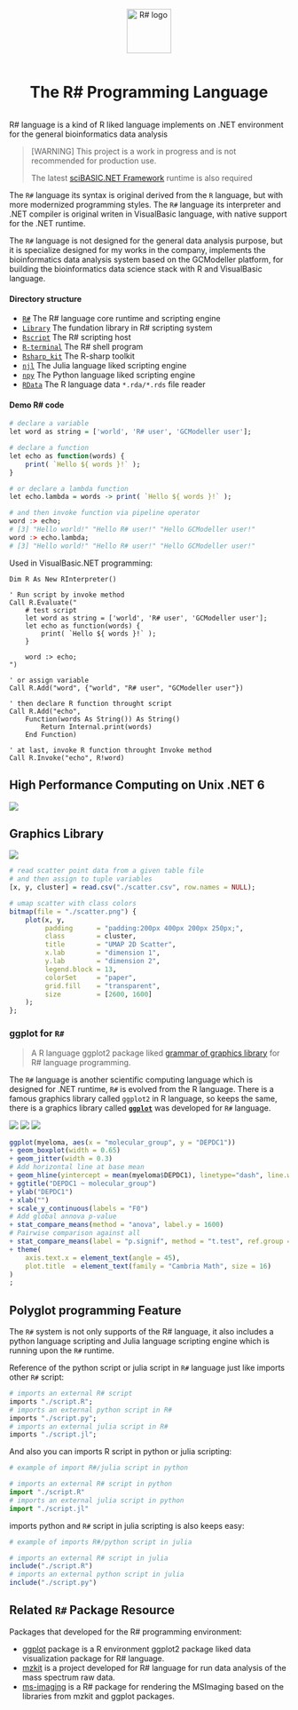 <div align="center" style="display:grid;place-items:center;">
<p>
    <a href="http://www.clipartbest.com/clipart-di85MqodT" target="_blank"><img width="80" src="docs/images/R-sharp.png" alt="R# logo"></a>
</p>
<h1>The R# Programming Language</h1>

</div>

R# language is a kind of R liked language implements on .NET environment for the general bioinformatics data analysis

> [WARNING] This project is a work in progress and is not recommended for production use.
>
> The latest [sciBASIC.NET Framework](https://github.com/xieguigang/sciBASIC) runtime is also required

The ``R#`` language its syntax is original derived from the ``R`` language, but with more modernized programming styles. The ``R#`` language its interpreter and .NET compiler is original writen in VisualBasic language, with native support for the .NET runtime.

The ``R#`` language is not designed for the general data analysis purpose, but it is specialize designed for my works in the company, implements the bioinformatics data analysis system based on the GCModeller platform, for building the bioinformatics data science stack with R and VisualBasic language.

#### Directory structure

+ [``R#``](./R#) The R# language core runtime and scripting engine
+ [``Library``](./Library) The fundation library in R# scripting system
+ [``Rscript``](./Rscript) The R# scripting host
+ [``R-terminal``](./studio/R-terminal) The R# shell program  
+ [``Rsharp_kit``](./studio/Rsharp_kit) The R-sharp toolkit
+ [``njl``](./studio/njl) The Julia language liked scripting engine
+ [``npy``](./studio/npy) The Python language liked scripting engine
+ [``RData``](./studio/RData) The R language data ``*.rda/*.rds`` file reader

#### Demo R# code

```R
# declare a variable
let word as string = ['world', 'R# user', 'GCModeller user'];

# declare a function
let echo as function(words) {
    print( `Hello ${ words }!` );
}

# or declare a lambda function
let echo.lambda = words -> print( `Hello ${ words }!` );

# and then invoke function via pipeline operator
word :> echo;
# [3] "Hello world!" "Hello R# user!" "Hello GCModeller user!"
word :> echo.lambda;
# [3] "Hello world!" "Hello R# user!" "Hello GCModeller user!"
```

Used in VisualBasic.NET programming:

```vbnet
Dim R As New RInterpreter()

' Run script by invoke method
Call R.Evaluate("
    # test script
    let word as string = ['world', 'R# user', 'GCModeller user'];
    let echo as function(words) {
        print( `Hello ${ words }!` );
    }

    word :> echo;
")

' or assign variable
Call R.Add("word", {"world", "R# user", "GCModeller user"})

' then declare R function throught script
Call R.Add("echo", 
    Function(words As String()) As String()
        Return Internal.print(words)
    End Function)

' at last, invoke R function throught Invoke method
Call R.Invoke("echo", R!word)
```

## High Performance Computing on Unix .NET 6 

![](./docs/images/htop.png)

## Graphics Library

![](./docs/demo/scatter/scatter.png)

```r
# read scatter point data from a given table file
# and then assign to tuple variables
[x, y, cluster] = read.csv("./scatter.csv", row.names = NULL);

# umap scatter with class colors
bitmap(file = "./scatter.png") {
	plot(x, y,
		 padding      = "padding:200px 400px 200px 250px;",
		 class        = cluster,
		 title        = "UMAP 2D Scatter",
		 x.lab        = "dimension 1",
		 y.lab        = "dimension 2",
		 legend.block = 13,
		 colorSet     = "paper", 
		 grid.fill    = "transparent",
		 size         = [2600, 1600]
	);
};
```

### ggplot for ``R#``

> A R language ggplot2 package liked [grammar of graphics library](https://github.com/rsharp-lang/ggplot) for R# language programming.

The ``R#`` language is another scientific computing language which is designed for .NET runtime, ``R#`` is evolved from the R language. There is a famous graphics library called ``ggplot2`` in R language, so keeps the same, there is a graphics library called **[``ggplot``](https://github.com/rsharp-lang/ggplot)** was developed for ``R#`` language.

![](docs/images/myeloma_violin.png)
![](docs/images/myeloma_box.png)
![](docs/images/myeloma_bar.png)

```r
ggplot(myeloma, aes(x = "molecular_group", y = "DEPDC1"))
+ geom_boxplot(width = 0.65)
+ geom_jitter(width = 0.3)
# Add horizontal line at base mean 
+ geom_hline(yintercept = mean(myeloma$DEPDC1), linetype="dash", line.width = 6, color = "red")
+ ggtitle("DEPDC1 ~ molecular_group")
+ ylab("DEPDC1")
+ xlab("")
+ scale_y_continuous(labels = "F0")
# Add global annova p-value 
+ stat_compare_means(method = "anova", label.y = 1600) 
# Pairwise comparison against all
+ stat_compare_means(label = "p.signif", method = "t.test", ref.group = ".all.", hide.ns = TRUE)
+ theme(
	axis.text.x = element_text(angle = 45), 
	plot.title  = element_text(family = "Cambria Math", size = 16)
)
;
```

## Polyglot programming Feature

The ``R#`` system is not only supports of the R# language, it also includes a python language scripting and Julia language scripting engine which is running upon the ``R#`` runtime.

Reference of the python script or julia script in ``R#`` language just like imports other ``R#`` script:

```r
# imports an external R# script
imports "./script.R";
# imports an external python script in R#
imports "./script.py";
# imports an external julia script in R#
imports "./script.jl";
```

And also you can imports R script in python or julia scripting:

```py
# example of import R#/julia script in python

# imports an external R# script in python
import "./script.R"
# imports an external julia script in python
import "./script.jl"
```

imports python and ``R#`` script in julia scripting is also keeps easy:

```julia
# example of imports R#/python script in julia

# imports an external R# script in julia
include("./script.R")
# imports an external python script in julia
include("./script.py")
```

## Related ``R#`` Package Resource

Packages that developed for the R# programming environment:

+ [ggplot](https://github.com/rsharp-lang/ggplot) package is a R environment ggplot2 package liked data visualization package for R# language.  
+ [mzkit](https://github.com/xieguigang/mzkit) is a project developed for R# language for run data analysis of the mass spectrum raw data.
+ [ms-imaging](https://github.com/xieguigang/ms-imaging) is a R# package for rendering the MSImaging based on the libraries from mzkit and ggplot packages.

